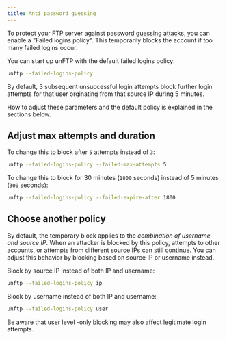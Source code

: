 ```yaml
---
title: Anti password guessing
---
```


To protect your FTP server against [password guessing attacks](https://en.wikipedia.org/wiki/Brute-force_attack), you can enable a "Failed logins policy".
This temporarily blocks the account if too many failed logins occur.

You can start up unFTP with the default failed logins policy:

```sh
unftp --failed-logins-policy
```

By default, 3 subsequent unsuccessful login attempts block further login attempts for that user orginating from that source IP during 5 minutes.

How to adjust these parameters and the default policy is explained in the sections below.

## Adjust max attempts and duration

To change this to block after `5` attempts instead of `3`:

```sh
unftp --failed-logins-policy --failed-max-attempts 5
```

To change this to block for 30 minutes (`1800` seconds) instead of 5 minutes (`300` seconds):

```sh
unftp --failed-logins-policy --failed-expire-after 1800
```

## Choose another policy

By default, the temporary block applies to the _combination of username and source IP_.
When an attacker is blocked by this policy, attempts to other accounts, or attempts from different source IPs can still continue.
You can adjust this behavior by blocking based on source IP or username instead.

Block by source IP instead of both IP and username:

```sh
unftp --failed-logins-policy ip
```

Block by username instead of both IP and username:

```sh
unftp --failed-logins-policy user
```

Be aware that user level -only blocking may also affect legitimate login attempts.
